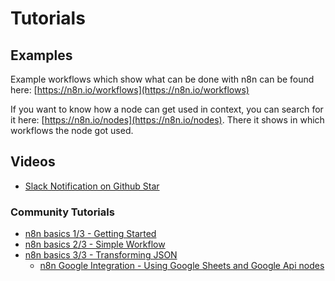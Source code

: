 # Tutorials


## Examples

Example workflows which show what can be done with n8n can be found here:
[https://n8n.io/workflows](https://n8n.io/workflows)

If you want to know how a node can get used in context, you can search for it here:
[https://n8n.io/nodes](https://n8n.io/nodes). There it shows in which workflows the
node got used.



## Videos

 - [Slack Notification on Github Star](https://www.youtube.com/watch?v=3w7xIMKLVAg)


### Community Tutorials

 - [n8n basics 1/3 - Getting Started](https://www.youtube.com/watch?v=JIaxjH2CyFc)
 - [n8n basics 2/3 - Simple Workflow](https://www.youtube.com/watch?v=ovlxledZfM4)
 - [n8n basics 3/3 - Transforming JSON](https://www.youtube.com/watch?v=wGAEAcfwV8w)
	- [n8n Google Integration - Using Google Sheets and Google Api nodes](https://www.youtube.com/watch?v=KFqx8OmkqVE)
